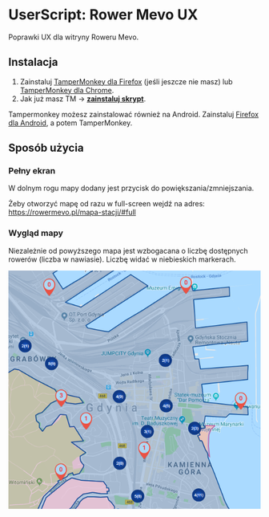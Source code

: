 # UserScript: Rower Mevo UX

Poprawki UX dla witryny Roweru Mevo.

Instalacja
----------

1. Zainstaluj [TamperMonkey dla Firefox](https://addons.mozilla.org/pl/firefox/addon/tampermonkey/) (jeśli jeszcze nie masz) lub [TamperMonkey dla Chrome](https://chrome.google.com/webstore/detail/tampermonkey/dhdgffkkebhmkfjojejmpbldmpobfkfo?hl=pl).
2. Jak już masz TM &rarr; **[zainstaluj skrypt](https://github.com/Eccenux/UserScript-better-mevo-UX/raw/master/better-mevo-UX.user.js)**.

Tampermonkey możesz zainstalować również na Android. Zainstaluj [Firefox dla Android](https://play.google.com/store/apps/details?id=org.mozilla.firefox&hl=pl), a potem TamperMonkey.

Sposób użycia
-------------

### Pełny ekran ###

W dolnym rogu mapy dodany jest przycisk do powiększania/zmniejszania.

Żeby otworzyć mapę od razu w full-screen wejdź na adres:
https://rowermevo.pl/mapa-stacji/#full

### Wygląd mapy ###

Niezależnie od powyższego mapa jest wzbogacana o liczbę dostępnych rowerów (liczba w nawiasie). Liczbę widać w niebieskich markerach.

<img src="https://raw.githubusercontent.com/Eccenux/UserScript-better-mevo-UX/master/screen.png" alt="Screen">
